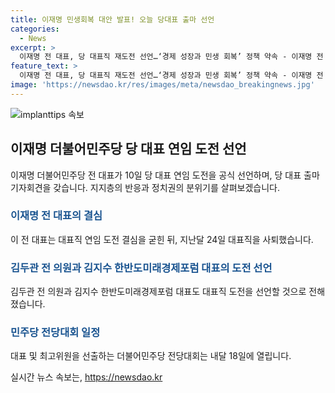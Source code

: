 ```yaml
---
title: 이재명 민생회복 대안 발표! 오늘 당대표 출마 선언
categories:
  - News
excerpt: >
  이재명 전 대표, 당 대표직 재도전 선언…‘경제 성장과 민생 회복’ 정책 약속 - 이재명 전 대표가 더불어민주당 당 대표직 재도전을 선언했다. 그는 국민에 희망을 주는 메시지와 경제 성장을 통한 민생 회복을 위한 정책 대안을 약속했다. 또한, 다른 후보들의 출마 선언으로 당 내에서 경쟁이 치열해지고 있는 가운데, 이 전 대표의 지지층이 강력하며 민주당 전당대회는 내달 18일에 열릴 예정이다.
feature_text: >
  이재명 전 대표, 당 대표직 재도전 선언…‘경제 성장과 민생 회복’ 정책 약속 - 이재명 전 대표가 더불어민주당 당 대표직 재도전을 선언했다. 그는 국민에 희망을 주는 메시지와 경제 성장을 통한 민생 회복을 위한 정책 대안을 약속했다. 또한, 다른 후보들의 출마 선언으로 당 내에서 경쟁이 치열해지고 있는 가운데, 이 전 대표의 지지층이 강력하며 민주당 전당대회는 내달 18일에 열릴 예정이다.
image: 'https://newsdao.kr/res/images/meta/newsdao_breakingnews.jpg'
---
```


<p><img src="https://newsdao.kr/res/images/meta/newsdao_breakingnews.jpg" alt="implanttips 속보" /></p>

<h2 data-ke-size="size26">이재명 더불어민주당 당 대표 연임 도전 선언</h2>

<p data-ke-size="size16">이재명 더불어민주당 전 대표가 10일 당 대표 연임 도전을 공식 선언하며, 당 대표 출마 기자회견을 갖습니다. 지지층의 반응과 정치권의 분위기를 살펴보겠습니다.</p>

<h3><span style="color: #1a5490;">이재명 전 대표의 결심</span></h3>

<p data-ke-size="size16">이 전 대표는 대표직 연임 도전 결심을 굳힌 뒤, 지난달 24일 대표직을 사퇴했습니다.</p>

<h3><span style="color: #1a5490;">김두관 전 의원과 김지수 한반도미래경제포럼 대표의 도전 선언</span></h3>

<p data-ke-size="size16">김두관 전 의원과 김지수 한반도미래경제포럼 대표도 대표직 도전을 선언할 것으로 전해졌습니다.</p>

<h3><span style="color: #1a5490;">민주당 전당대회 일정</span></h3>

<p data-ke-size="size16">대표 및 최고위원을 선출하는 더불어민주당 전당대회는 내달 18일에 열립니다.</p>
실시간 뉴스 속보는, <a href="https://newsdao.kr" rel="dofollow">https://newsdao.kr</a>


